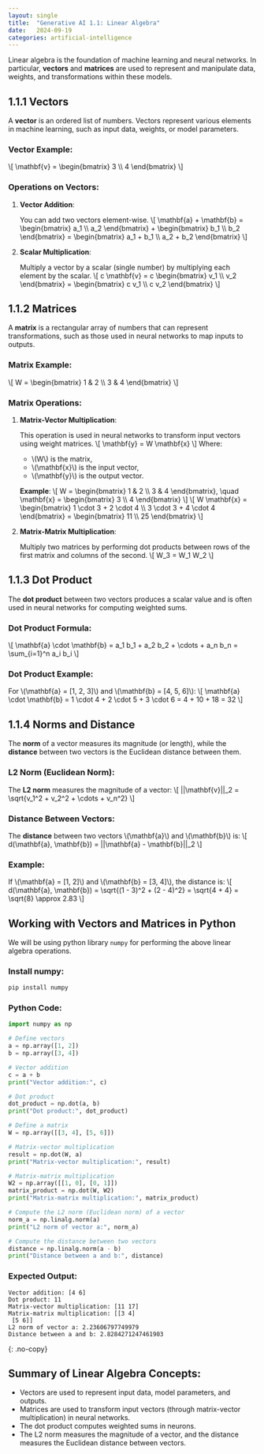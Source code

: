 ```yaml
---
layout: single
title:  "Generative AI 1.1: Linear Algebra"
date:   2024-09-19
categories: artificial-intelligence
---
```


Linear algebra is the foundation of machine learning and neural networks. In particular, **vectors** and **matrices** are used to represent and manipulate data, weights, and transformations within these models.

## 1.1.1 Vectors

A **vector** is an ordered list of numbers. Vectors represent various elements in machine learning, such as input data, weights, or model parameters.

### Vector Example:
\\[
\mathbf{v} = \begin{bmatrix} 3 \\\\ 4 \end{bmatrix}
\\]

### Operations on Vectors:

1. **Vector Addition**:

    You can add two vectors element-wise.
    \\[
    \mathbf{a} + \mathbf{b} = \begin{bmatrix} a_1 \\\\ a_2 \end{bmatrix} + \begin{bmatrix} b_1 \\\\ b_2 \end{bmatrix} = \begin{bmatrix} a_1 + b_1 \\\\ a_2 + b_2 \end{bmatrix}
    \\]

2. **Scalar Multiplication**:

    Multiply a vector by a scalar (single number) by multiplying each element by the scalar.
    \\[
    c \mathbf{v} = c \begin{bmatrix} v_1 \\\\ v_2 \end{bmatrix} = \begin{bmatrix} c v_1 \\\\ c v_2 \end{bmatrix}
    \\]

## 1.1.2 Matrices

A **matrix** is a rectangular array of numbers that can represent transformations, such as those used in neural networks to map inputs to outputs.

### Matrix Example:
\\[
W = \begin{bmatrix} 1 & 2 \\\\ 3 & 4 \end{bmatrix}
\\]

### Matrix Operations:

1. **Matrix-Vector Multiplication**:
    
    This operation is used in neural networks to transform input vectors using weight matrices.
    \\[
    \mathbf{y} = W \mathbf{x}
    \\]
    Where:
    - \\(W\\) is the matrix,
    - \\(\mathbf{x}\\) is the input vector,
    - \\(\mathbf{y}\\) is the output vector.

    **Example**:
    \\[
    W = \begin{bmatrix} 1 & 2 \\\\ 3 & 4 \end{bmatrix}, \quad \mathbf{x} = \begin{bmatrix} 3 \\\\ 4 \end{bmatrix}
    \\]
    \\[
    W \mathbf{x} = \begin{bmatrix} 1 \cdot 3 + 2 \cdot 4 \\\\ 3 \cdot 3 + 4 \cdot 4 \end{bmatrix} = \begin{bmatrix} 11 \\\\ 25 \end{bmatrix}
    \\]

2. **Matrix-Matrix Multiplication**:
    
    Multiply two matrices by performing dot products between rows of the first matrix and columns of the second.
    \\[
    W_3 = W_1 W_2
    \\]

## 1.1.3 Dot Product

The **dot product** between two vectors produces a scalar value and is often used in neural networks for computing weighted sums.

### Dot Product Formula:
\\[
\mathbf{a} \cdot \mathbf{b} = a_1 b_1 + a_2 b_2 + \cdots + a_n b_n = \sum_{i=1}^n a_i b_i
\\]

### Dot Product Example:
For \\(\mathbf{a} = [1, 2, 3]\\) and \\(\mathbf{b} = [4, 5, 6]\\):
\\[
\mathbf{a} \cdot \mathbf{b} = 1 \cdot 4 + 2 \cdot 5 + 3 \cdot 6 = 4 + 10 + 18 = 32
\\]

## 1.1.4 Norms and Distance

The **norm** of a vector measures its magnitude (or length), while the **distance** between two vectors is the Euclidean distance between them.

### L2 Norm (Euclidean Norm):
The **L2 norm** measures the magnitude of a vector:
\\[
||\mathbf{v}||_2 = \sqrt{v_1^2 + v_2^2 + \cdots + v_n^2}
\\]

### Distance Between Vectors:
The **distance** between two vectors \\(\mathbf{a}\\) and \\(\mathbf{b}\\) is:
\\[
d(\mathbf{a}, \mathbf{b}) = ||\mathbf{a} - \mathbf{b}||_2
\\]

### Example:
If \\(\mathbf{a} = [1, 2]\\) and \\(\mathbf{b} = [3, 4]\\), the distance is:
\\[
d(\mathbf{a}, \mathbf{b}) = \sqrt{(1 - 3)^2 + (2 - 4)^2} = \sqrt{4 + 4} = \sqrt{8} \approx 2.83
\\]

## Working with Vectors and Matrices in Python

We will be using python library `numpy` for performing the above linear algebra operations.

### Install numpy:
```bash
pip install numpy
```

### Python Code:
```python
import numpy as np

# Define vectors
a = np.array([1, 2])
b = np.array([3, 4])

# Vector addition
c = a + b
print("Vector addition:", c)

# Dot product
dot_product = np.dot(a, b)
print("Dot product:", dot_product)

# Define a matrix
W = np.array([[3, 4], [5, 6]])

# Matrix-vector multiplication
result = np.dot(W, a)
print("Matrix-vector multiplication:", result)

# Matrix-matrix multiplication
W2 = np.array([[1, 0], [0, 1]])
matrix_product = np.dot(W, W2)
print("Matrix-matrix multiplication:", matrix_product)

# Compute the L2 norm (Euclidean norm) of a vector
norm_a = np.linalg.norm(a)
print("L2 norm of vector a:", norm_a)

# Compute the distance between two vectors
distance = np.linalg.norm(a - b)
print("Distance between a and b:", distance)
```

### Expected Output:
```
Vector addition: [4 6]
Dot product: 11
Matrix-vector multiplication: [11 17]
Matrix-matrix multiplication: [[3 4]
 [5 6]]
L2 norm of vector a: 2.23606797749979
Distance between a and b: 2.8284271247461903
```
{: .no-copy}

## Summary of Linear Algebra Concepts:
- Vectors are used to represent input data, model parameters, and outputs.
- Matrices are used to transform input vectors (through matrix-vector multiplication) in neural networks.
- The dot product computes weighted sums in neurons.
- The L2 norm measures the magnitude of a vector, and the distance measures the Euclidean distance between vectors.